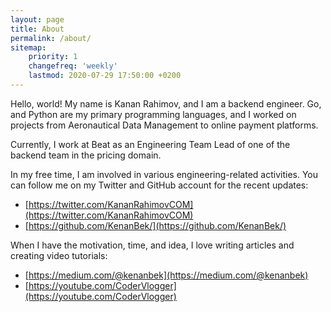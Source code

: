 ```yaml
---
layout: page
title: About
permalink: /about/
sitemap:
    priority: 1
    changefreq: 'weekly'
    lastmod: 2020-07-29 17:50:00 +0200
---
```


Hello, world! My name is Kanan Rahimov, and I am a backend engineer. Go, and Python are my primary programming languages, and I worked on projects from Aeronautical Data Management to online payment platforms.

Currently, I work at Beat as an Engineering Team Lead of one of the backend team in the pricing domain.

In my free time, I am involved in various engineering-related activities. You can follow me on my Twitter and GitHub account for the recent updates:

- [https://twitter.com/KananRahimovCOM](https://twitter.com/KananRahimovCOM)
- [https://github.com/KenanBek/](https://github.com/KenanBek/)

When I have the motivation, time, and idea, I love writing articles and creating video tutorials:

- [https://medium.com/@kenanbek](https://medium.com/@kenanbek)
- [https://youtube.com/CoderVlogger](https://youtube.com/CoderVlogger)
